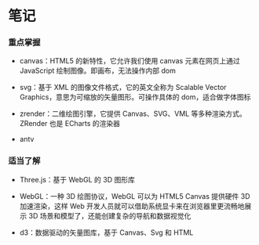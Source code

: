 <!--
 * @Author      : 吴晓斌
 * @CreateData  : 2020-06-06 20:25:37
 * @LastEditTime: 2020-06-07 11:13:22
 * @Description : 数据可视化-笔记
-->

# 笔记

### 重点掌握

- canvas：HTML5 的新特性，它允许我们使用 canvas 元素在网页上通过 JavaScript 绘制图像。即画布，无法操作内部 dom

- svg：基于 XML 的图像文件格式，它的英文全称为 Scalable Vector Graphics，意思为可缩放的矢量图形。可操作具体的 dom，适合做字体图标

- zrender：二维绘图引擎，它提供 Canvas、SVG、VML 等多种渲染方式。ZRender 也是 ECharts 的渲染器

- antv

### 适当了解

- Three.js：基于 WebGL 的 3D 图形库

- WebGL：一种 3D 绘图协议，WebGL 可以为 HTML5 Canvas 提供硬件 3D 加速渲染，这样 Web 开发人员就可以借助系统显卡来在浏览器里更流畅地展示 3D 场景和模型了，还能创建复杂的导航和数据视觉化

- d3：数据驱动的矢量图库，基于 Canvas、Svg 和 HTML
